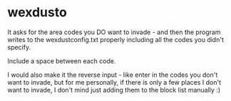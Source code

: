 # wexdusto

It asks for the area codes you DO want to invade - and then the program writes to the wexdustconfig.txt properly including all the codes you didn't specify.

Include a space between each code. 

I would also make it the reverse input - like enter in the codes you don't want to invade, but for me personally, if there is only a few places I don't want to invade, I don't mind just adding them to the block list manually :)
